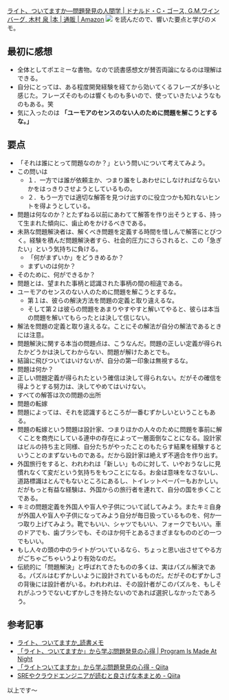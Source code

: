[ライト、ついてますか―問題発見の人間学 | ドナルド・C・ゴース, G.M.ワインバーグ, 木村 泉 |本 | 通販 | Amazon](https://www.amazon.co.jp/dp/4320023684)
![](https://www.kyoritsu-pub.co.jp/app/img/item/02368.jpg)
を読んだので、響いた要点と学びのメモ。

## 最初に感想

- 全体としてポエミーな書物。なので読書感想文が賛否両論になるのは理解はできる。
- 自分にとっては、ある程度開発経験を経てから効いてくるフレーズが多いと感じた。フレーズそのものは響くものも多いので、使っていきたいようなものもある。笑
- 気に入ったのは **「ユーモアのセンスのない人のために問題を解こうとするな。」**


## 要点

- 「それは誰にとって問題なのか？」という問いについて考えてみよう。
- この問いは
    - １．一方では誰が依頼主か、つまり誰をしあわせにしなければならないかをはっきりさせようとしているもの。
    - ２．もう一方では適切な解答を見つけ出すのに役立つかも知れないヒントを得ようとしている。
- 問題は何なのか？とたずねる以前にあわてて解答を作り出そうとする、持って生まれた傾向に、歯止めをかけるべきである。
- 未熟な問題解決者は、解くべき問題を定義する時間を惜しんで解答にとびつく。経験を積んだ問題解決者すら、社会的圧力にさらされると、この「急ぎたい」という気持ちに負ける。
    - 「何がまずいか」をどうきめるか？
    - まずいのは何か？
- そのために、何ができるか？
- 問題とは、望まれた事柄と認識された事柄の間の相違である。
- ユーモアのセンスのない人のために問題を解こうとするな。
    - 第１は、彼らの解決方法を問題の定義と取り違えるな。
    - そして第２は彼らの問題をあまりやすやすと解いてやると、彼らは本当の問題を解いてもらったとは決して信じない。
- 解法を問題の定義と取り違えるな。ことにその解法が自分の解法であるときには注意。
- 問題解決に関する本当の問題点は、こうなんだ。問題の正しい定義が得られたかどうかは決してわからない、問題が解けたあとでも。
- 結論に飛びついてはいけないが、自分の第一印象は無視するな。
- 問題は何か？
- 正しい問題定義が得られたという確信は決して得られない。だがその確信を得ようとする努力は、決してやめてはいけない。
- すべての解答は次の問題の出所
- 問題の転嫁
- 問題によっては、それを認識するところが一番むずかしいということもある。
- 問題の転嫁という問題は設計家、つまりほかの人々のために問題を事前に解くことを商売にしている連中の存在によって一層面倒なことになる。設計家はビルの持ち主と同様、自分たちがやったことのもたらす結果を経験するということのまずないものである。だから設計家は絶えず不適合を作り出す。
- 外国旅行をすると、われわれは「新しい」ものに対して、いやおうなしに見慣れなくて変だという気持ちをもつことになる。お金は意味をなさないし、道路標識はとんでもないところにあるし、トイレットペーパーもおかしい。だがもっと有益な経験は、外国からの旅行者を連れて、自分の国を歩くことである。
- キミの問題定義を外国人や盲人や子供について試してみよう。またキミ自身が外国人や盲人や子供になってみよう自分が毎日扱っているものを、何か一つ取り上げてみよう。靴でもいい、シャツでもいい、フォークでもいい。車のドアでも、歯ブラシでも、そのほか何千とあるさまざまなもののどの一つでもいい。
- もし人々の頭の中のライトがついているなら、ちょっと思い出させてやる方がごちゃごちゃいうより有効なのだ。
- 伝統的に「問題解決」と呼ばれてきたものの多くは、実はパズル解決である。パズルはむずかしいように設計されているものだ。だがそのむずかしさの背後には設計者がいる。われわれは、その設計者がこのパズルを、もしそれがふつうでないむずかしさを持たないのであれば選択しなかったであろう。


## 参考記事

- [ライト、ついてますか_読書メモ](https://gist.github.com/gushernobindsme/ea490e72d1e0a7033822333587bf817d)
- [「ライト、ついてますか」から学ぶ問題発見の心得 | Program Is Made At Night](https://kimh.github.io/blog/jp/thoughts/important-things-about-problem-finding-learnd-from-are-your-lights-on-ja/)
- [「ライトついてますか」から学ぶ問題発見の心得 - Qiita](https://qiita.com/kimh/items/2eb324e0a73afa3692a7)
- [SREやクラウドエンジニアが読むと良さげな本まとめ - Qiita](https://qiita.com/tmknom/items/67dbfcf5194aee5c6e61#%E3%83%A9%E3%82%A4%E3%83%88%E3%81%A4%E3%81%84%E3%81%A6%E3%81%BE%E3%81%99%E3%81%8B)


以上です～
